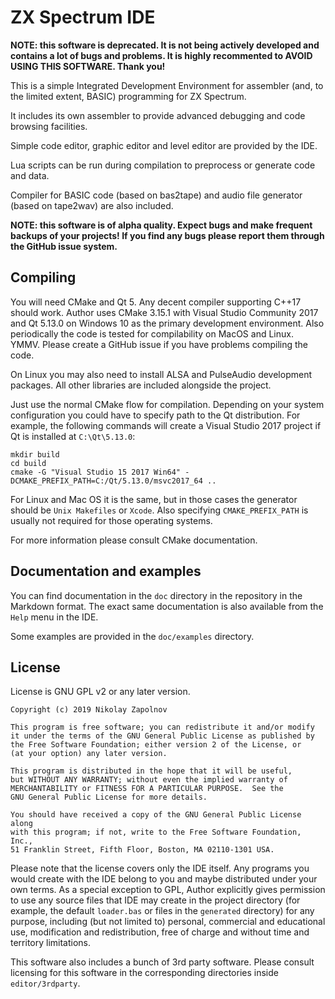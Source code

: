 ZX Spectrum IDE
===============

**NOTE: this software is deprecated. It is not being actively developed and contains a lot of bugs and problems.
It is highly recommented to AVOID USING THIS SOFTWARE. Thank you!**

This is a simple Integrated Development Environment for assembler (and, to the limited extent, BASIC)
programming for ZX Spectrum.

It includes its own assembler to provide advanced debugging and code browsing facilities.

Simple code editor, graphic editor and level editor are provided by the IDE.

Lua scripts can be run during compilation to preprocess or generate code and data.

Compiler for BASIC code (based on bas2tape) and audio file generator (based on tape2wav) are also included.

**NOTE: this software is of alpha quality. Expect bugs and make frequent backups of your projects! If you find
any bugs please report them through the GitHub issue system.**

Compiling
---------

You will need CMake and Qt 5. Any decent compiler supporting C++17 should work.
Author uses CMake 3.15.1 with Visual Studio Community 2017 and Qt 5.13.0 on Windows 10 as the primary
development environment. Also periodically the code is tested for compilability on MacOS and Linux. YMMV.
Please create a GitHub issue if you have problems compiling the code.

On Linux you may also need to install ALSA and PulseAudio development packages. All other libraries are
included alongside the project.

Just use the normal CMake flow for compilation. Depending on your system configuration you could have to
specify path to the Qt distribution. For example, the following commands will create a Visual Studio 2017
project if Qt is installed at `C:\Qt\5.13.0`:

```
mkdir build
cd build
cmake -G "Visual Studio 15 2017 Win64" -DCMAKE_PREFIX_PATH=C:/Qt/5.13.0/msvc2017_64 ..
```

For Linux and Mac OS it is the same, but in those cases the generator should be `Unix Makefiles` or `Xcode`.
Also specifying `CMAKE_PREFIX_PATH` is usually not required for those operating systems.

For more information please consult CMake documentation.

Documentation and examples
--------------------------

You can find documentation in the `doc` directory in the repository in the Markdown format. The exact same
documentation is also available from the `Help` menu in the IDE.

Some examples are provided in the `doc/examples` directory.

License
-------

License is GNU GPL v2 or any later version.

    Copyright (c) 2019 Nikolay Zapolnov

    This program is free software; you can redistribute it and/or modify
    it under the terms of the GNU General Public License as published by
    the Free Software Foundation; either version 2 of the License, or
    (at your option) any later version.

    This program is distributed in the hope that it will be useful,
    but WITHOUT ANY WARRANTY; without even the implied warranty of
    MERCHANTABILITY or FITNESS FOR A PARTICULAR PURPOSE.  See the
    GNU General Public License for more details.

    You should have received a copy of the GNU General Public License along
    with this program; if not, write to the Free Software Foundation, Inc.,
    51 Franklin Street, Fifth Floor, Boston, MA 02110-1301 USA.

Please note that the license covers only the IDE itself. Any programs you would create with the IDE belong to you
and maybe distributed under your own terms. As a special exception to GPL, Author explicitly gives permission to use
any source files that IDE may create in the project directory (for example, the default `loader.bas` or files in
the `generated` directory) for any purpose, including (but not limited to) personal, commercial and educational use,
modification and redistribution, free of charge and without time and territory limitations.

This software also includes a bunch of 3rd party software. Please consult licensing for this software in the
corresponding directories inside `editor/3rdparty`.
